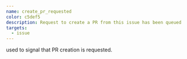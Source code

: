```yaml
---
name: create_pr_requested
color: c5def5
description: Request to create a PR from this issue has been queued
targets:
  - issue
---
```


used to signal that PR creation is requested.


